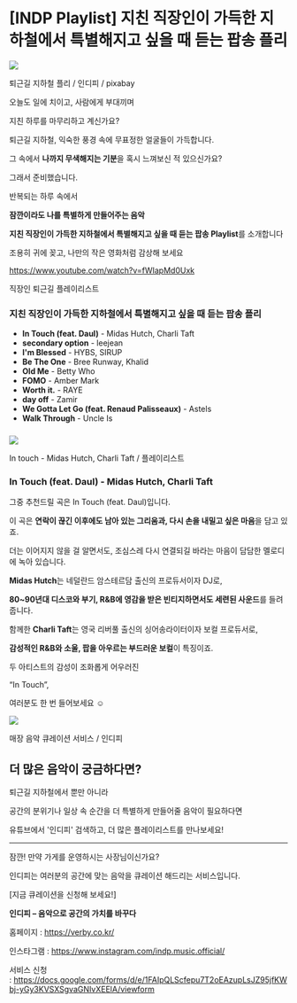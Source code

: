 [INDP Playlist] 지친 직장인이 가득한 지하철에서 특별해지고 싶을 때 듣는 팝송 플리
=
![](https://blog.kakaocdn.net/dn/dMcxDS/btsOLtziWOo/4E8ypTYdGF2YAcILLRZod0/img.jpg)

퇴근길 지하철 플리 / 인디피 / pixabay

오늘도 일에 치이고, 사람에게 부대끼며

지친 하루를 마무리하고 계신가요?

퇴근길 지하철, 익숙한 풍경 속에 무표정한 얼굴들이 가득합니다.

그 속에서 **나까지 무색해지는 기분**을 혹시 느껴보신 적 있으신가요?

그래서 준비했습니다.

반복되는 하루 속에서

**잠깐이라도 나를 특별하게 만들어주는 음악**

**지친 직장인이 가득한 지하철에서 특별해지고 싶을 때 듣는 팝송 Playlist**를 소개합니다

조용히 귀에 꽂고, 나만의 작은 영화처럼 감상해 보세요

<https://www.youtube.com/watch?v=fWIapMd0Uxk>

직장인 퇴근길 플레이리스트

### **지친 직장인이 가득한 지하철에서 특별해지고 싶을 때 듣는 팝송 플리**

* **In Touch (feat. Daul)** - Midas Hutch, Charli Taft
* **secondary option** - leejean
* **I'm Blessed** - HYBS, SIRUP
* **Be The One** - Bree Runway, Khalid
* **Old Me** - Betty Who
* **FOMO** - Amber Mark
* **Worth it.** - RAYE
* **day off** - Zamir
* **We Gotta Let Go (feat. Renaud Palisseaux)** - Astels
* **Walk Through** - Uncle Is

### 

![](https://blog.kakaocdn.net/dn/B6FTB/btsOKSNgvOk/qDaD7Dtx8m0JWe63k5OUzk/img.jpg)

In touch - Midas Hutch, Charli Taft / 플레이리스트

### **In Touch (feat. Daul) - Midas Hutch, Charli Taft**

그중 추천드릴 곡은 In Touch (feat. Daul)입니다.

이 곡은 **연락이 끊긴 이후에도 남아 있는 그리움과, 다시 손을 내밀고 싶은 마음**을 담고 있죠.

더는 이어지지 않을 걸 알면서도, 조심스레 다시 연결되길 바라는 마음이 담담한 멜로디에 녹아 있습니다.

**Midas Hutch**는 네덜란드 암스테르담 출신의 프로듀서이자 DJ로,

**80~90년대 디스코와 부기, R&B에 영감을 받은 빈티지하면서도 세련된 사운드**를 들려줍니다.

함께한 **Charli Taft**는 영국 리버풀 출신의 싱어송라이터이자 보컬 프로듀서로,

**감성적인 R&B와 소울, 팝을 아우르는 부드러운 보컬**이 특징이죠.

두 아티스트의 감성이 조화롭게 어우러진

“In Touch”,

여러분도 한 번 들어보세요 ☺️

![](https://blog.kakaocdn.net/dn/bPT7eK/btsOLwpekN4/gykFmgkTGPiVhIW1JHpgOk/img.png)

매장 음악 큐레이션 서비스 / 인디피

**더 많은 음악이 궁금하다면?**
-------------------

퇴근길 지하철에서 뿐만 아니라

공간의 분위기나 일상 속 순간을 더 특별하게 만들어줄 음악이 필요하다면

유튜브에서 '인디피' 검색하고, 더 많은 플레이리스트를 만나보세요!

---

잠깐! 만약 가게를 운영하시는 사장님이신가요?

인디피는 여러분의 공간에 맞는 음악을 큐레이션 해드리는 서비스입니다.

[지금 큐레이션을 신청해 보세요!]

**인디피 – 음악으로 공간의 가치를 바꾸다**

홈페이지 : <https://verby.co.kr/>

인스타그램 : <https://www.instagram.com/indp.music.official/>

서비스 신청 : <https://docs.google.com/forms/d/e/1FAIpQLScfepu7T2oEAzupLsJZ95jfKWbj-yGy3KVSXSgvaGNIvXEElA/viewform>